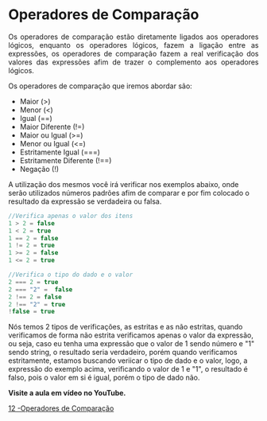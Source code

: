 # Operadores de Comparação

<p align="justify">
Os operadores de comparação estão diretamente ligados aos operadores lógicos, enquanto os operadores lógicos, fazem a ligação entre as expressões, os operadores de comparação fazem a real verificação dos valores das expressões afim de trazer o complemento aos operadores lógicos.

Os operadores de comparação que iremos abordar são:

- Maior (>)
- Menor (<)
- Igual (==)
- Maior Diferente (!=)
- Maior ou Igual (>=)
- Menor ou Igual (<=)
- Estritamente Igual (===)
- Estritamente Diferente (!==)
- Negação (!)

A utilização dos mesmos você irá verificar nos exemplos abaixo, onde serão utilizados números padrões afim de comparar e por fim colocado o resultado da expressão se verdadeira ou falsa.

```php
//Verifica apenas o valor dos itens
1 > 2 = false
1 < 2 = true
1 == 2 = false
1 != 2 = true
1 >= 2 = false
1 <= 2 = true

//Verifica o tipo do dado e o valor
2 === 2 = true
2 === "2" =  false
2 !== 2 = false
2 !== "2" = true
!false = true
```

Nós temos 2 tipos de verificações, as estritas e as não estritas, quando verificamos de forma não estrita verificamos apenas o valor da expressão, ou seja, caso eu tenha uma expressão que o valor de 1 sendo número e "1" sendo string, o resultado seria verdadeiro, porém quando verificamos estritamente, estamos buscando veriicar o tipo de dado e o valor, logo, a expressão do exemplo acima, verificando o valor de 1 e "1", o resultado é falso, pois o valor em si é igual, porém o tipo de dado não.

**Visite a aula em vídeo no YouTube.**

</p>

[12 -Operadores de Comparação](https://youtu.be/Qy31PHaIjhc)